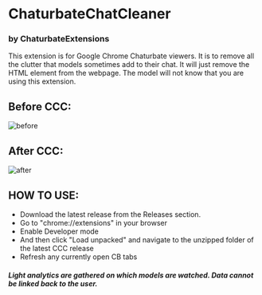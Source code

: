 # ChaturbateChatCleaner 
### by ChaturbateExtensions

This extension is for Google Chrome Chaturbate viewers.  It is to remove all the clutter that models sometimes add to their chat.  It will just remove the HTML element from the webpage.  The model will not know that you are using this extension.  

## Before CCC:
![before](https://user-images.githubusercontent.com/112445122/187319641-11c3d345-ebda-4ce6-941b-796acf80051e.png)
## After CCC:
![after](https://user-images.githubusercontent.com/112445122/187319669-766e2551-c18f-4244-b1df-e53d4e3e2c95.png)


## HOW TO USE:
- Download the latest release from the Releases section.
- Go to "chrome://extensions" in your browser
- Enable Developer mode
- And then click "Load unpacked" and navigate to the unzipped folder of the latest CCC release
- Refresh any currently open CB tabs


##### Light analytics are gathered on which models are watched.  Data cannot be linked back to the user.
